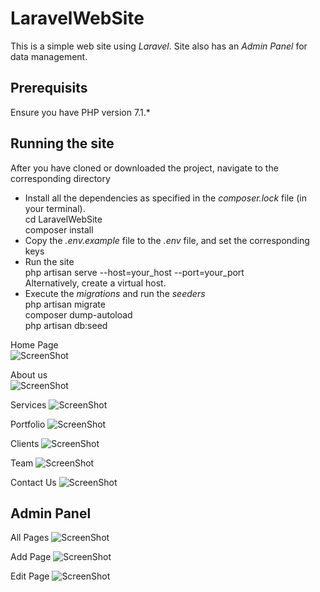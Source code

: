 # LaravelWebSite
 This is a simple web site using <i>Laravel</i>. Site also has an <i>Admin Panel</i> for data management.

## Prerequisits
  Ensure you have PHP version 7.1.*
  
 ## Running the site
 After you have cloned or downloaded the project, navigate to the corresponding directory
  <ul>
     <li>
     Install all the dependencies as specified in the <i>composer.lock</i> file (in your terminal). <br/>
     cd LaravelWebSite <br/>
     composer install 
     </li>
     <li>Copy the <i>.env.example</i> file to the <i>.env</i> file, and set the corresponding keys</li>
     <li> Run the site <br/> php artisan serve --host=your_host --port=your_port <br/> Alternatively, create a virtual host. <br/>
     </li>
     <li>Execute the <i>migrations</i> and run the <i>seeders</i> <br/> php artisan migrate
     <br/>composer dump-autoload
     <br/>php artisan db:seed
     </li>
  </ul>   
  
  Home Page<br/>
  ![ScreenShot](https://i.imgur.com/wLXQad6.png)
  
  About us<br/>
  ![ScreenShot](https://i.imgur.com/zUHUD4r.png)
  
  Services
  ![ScreenShot](https://i.imgur.com/l8jjmP6.png)
  
  Portfolio
  ![ScreenShot](https://i.imgur.com/l8jjmP6.png)
  
  Clients
  ![ScreenShot](https://i.imgur.com/jLKgwVO.png)
  
  Team
  ![ScreenShot](https://i.imgur.com/LizjCgh.png)
  
  Contact Us
  ![ScreenShot](https://i.imgur.com/Fgds2M0.png)
  
  
  ## Admin Panel
  All Pages
  ![ScreenShot](https://i.imgur.com/SSn88Ph.png)
  
  Add Page
  ![ScreenShot](https://i.imgur.com/ouCuaK0.png)
  
  Edit Page
  ![ScreenShot](https://i.imgur.com/JYCSHut.png)